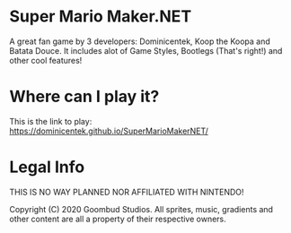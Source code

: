 # Super Mario Maker.NET
A great fan game by 3 developers: Dominicentek, Koop the Koopa and Batata Douce.
It includes alot of Game Styles, Bootlegs (That's right!) and other cool features!

# Where can I play it?
This is the link to play: https://dominicentek.github.io/SuperMarioMakerNET/

# Legal Info
THIS IS NO WAY PLANNED NOR AFFILIATED WITH NINTENDO!

Copyright (C) 2020 Goombud Studios.
All sprites, music, gradients and other content are all a property of their respective owners.
